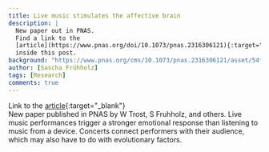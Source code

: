 ```yaml
---
title: Live music stimulates the affective brain
description: |
  New paper out in PNAS.
  Find a link to the
  [article](https://www.pnas.org/doi/10.1073/pnas.2316306121){:target="_blank"}
  inside this post.
background: "https://www.pnas.org/cms/10.1073/pnas.2316306121/asset/54f31b62-60e1-415b-a627-6f91e7cd68c2/assets/images/large/pnas.2316306121fig01.jpg"
author: [Sascha Frühholz]
tags: [Research]
comments: true
---
```


Link to the
[article](https://www.pnas.org/doi/10.1073/pnas.2316306121){:target="_blank"}
<br />
New paper published in PNAS
by W Trost, S Fruhholz, and others. Live music performances trigger a stronger emotional response than listening to music from a device. Concerts connect performers with their audience, which may also have to do with evolutionary factors.
